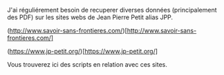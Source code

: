 J'ai réguliérement besoin de recuperer diverses données (principalement des PDF) sur les sites webs de Jean Pierre Petit alias JPP.

(http://www.savoir-sans-frontieres.com/)[http://www.savoir-sans-frontieres.com/]

(https://www.jp-petit.org/)[https://www.jp-petit.org/]

Vous trouverez ici des scripts en relation avec ces sites. 
